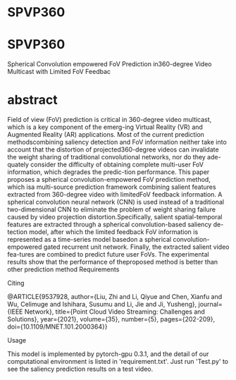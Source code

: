 # SPVP360
# SPVP360

Spherical Convolution empowered FoV Prediction in360-degree Video Multicast with Limited FoV Feedbac

# abstract

Field of view (FoV) prediction is critical in 360-degree video multicast, which is a key component of the emerg-ing Virtual Reality (VR) and Augmented Reality (AR) applications. Most of the current prediction methodscombining saliency detection and FoV information neither take into account that the distortion of projected360-degree videos can invalidate the weight sharing of traditional convolutional networks, nor do they ade-quately consider the difficulty of obtaining complete multi-user FoV information, which degrades the predic-tion performance. This paper proposes a spherical convolution-empowered FoV prediction method, which isa multi-source prediction framework combining salient features extracted from 360-degree video with limitedFoV feedback information. A spherical convolution neural network (CNN) is used instead of a traditional two-dimensional CNN to eliminate the problem of weight sharing failure caused by video projection distortion.Specifically, salient spatial-temporal features are extracted through a spherical convolution-based saliency de-tection model, after which the limited feedback FoV information is represented as a time-series model basedon a spherical convolution-empowered gated recurrent unit network. Finally, the extracted salient video fea-tures are combined to predict future user FoVs. The experimental results show that the performance of theproposed method is better than other prediction method
Requirements


Citing

  @ARTICLE{9537928,
  author={Liu, Zhi and Li, Qiyue and Chen, Xianfu and Wu, Celimuge and Ishihara, Susumu and Li, Jie and Ji, Yusheng},
  journal={IEEE Network}, 
  title={Point Cloud Video Streaming: Challenges and Solutions}, 
  year={2021},
  volume={35},
  number={5},
  pages={202-209},
  doi={10.1109/MNET.101.2000364}}


Usage


This model is implemented by pytorch-gpu 0.3.1, and the detail of our computational environment is listed in 'requirement.txt'. Just run 'Test.py' to see the saliency prediction results on a test video.
